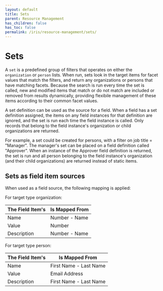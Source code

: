 ```yaml
---
layout: default
title: Sets
parent: Resource Management
has_children: false
has_toc: false
permalink: /iris/resource-management/sets/
---
```


# Sets

A `set` is a predefined group of filters that operates on either the `organization` or `person` lists. When run, sets look in the target items for facet values that match the filters, and return any organizations or persons that have matching facets. Because the search is run every time the set is called, new and modified items that match or do not match are included or removed from results dynamically, providing flexibile management of these items according to their common facet values.

A set definition can be used as the source for a field. When a field has a set definition assigned, the items on any field instances for that definition are ignored, and the set is run each time the field instance is called. Only records that belong to the field instance's organization or child organizations are returned.

For example, a set could be created for persons, with a filter on job title = "Manager". The manager's set can be placed on a field definition called "Approver". When an instance of the Approver field definition is returned, the set is run and all person belonging to the field instance's organization (and their child organizations) are returned instead of static items.

## Sets as field item sources

When used as a field source, the following mapping is applied:

For target type organization:

| The Field Item's | Is Mapped From |
|---|---|
| Name | Number - Name |
| Value | Number |
| Description | Number - Name |

For target type person:

| The Field Item's | Is Mapped From |
|---|---|
| Name | First Name - Last Name |
| Value | Email Address |
| Description | First Name - Last Name |